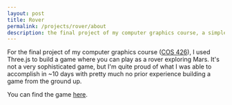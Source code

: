 ```yaml
---
layout: post
title: Rover
permalink: /projects/rover/about
description: the final project of my computer graphics course, a simple Mars rover game
---
```


For the final project of my computer graphics course ([COS 426][cos]), I used
Three.js to build a game where you can play as a rover exploring Mars. It's not
a very sophisticated game, but I'm quite proud of what I was able to accomplish
in ~10 days with pretty much no prior experience building a game from the ground
up.

You can find the game [here][rov].



[cos]: https://www.cs.princeton.edu/courses/archive/spring21/cos426/
[rov]: https://cmhainje.github.io/rover426
